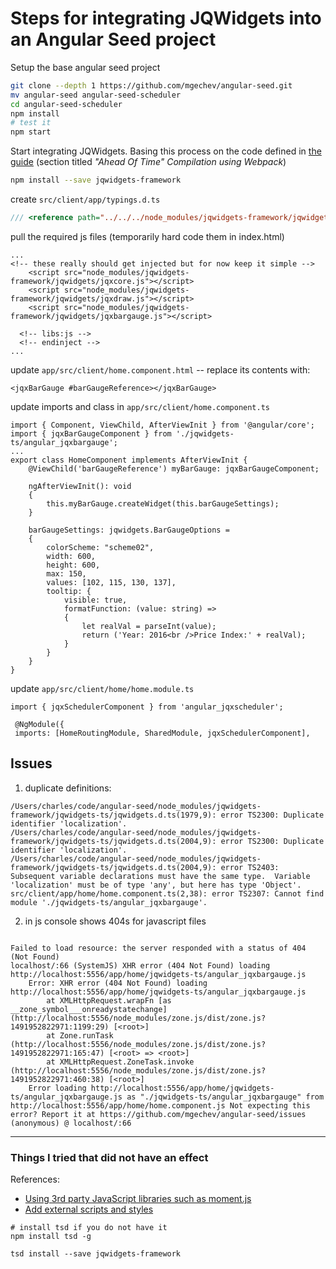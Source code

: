 # Steps for integrating JQWidgets into an Angular Seed project

Setup the base angular seed project

```bash
git clone --depth 1 https://github.com/mgechev/angular-seed.git
mv angular-seed angular-seed-scheduler
cd angular-seed-scheduler
npm install
# test it
npm start
```



Start integrating JQWidgets. Basing this process on the code defined in [the guide](http://www.jqwidgets.com/angular-components-documentation/) (section titled _"Ahead Of Time" Compilation using Webpack_)

```bash
npm install --save jqwidgets-framework

```
create `src/client/app/typings.d.ts`

```typescript
/// <reference path="../../../node_modules/jqwidgets-framework/jqwidgets-ts/jqwidgets.d.ts" />
```

pull the required js files
(temporarily hard code them in index.html)

```
...
<!-- these really should get injected but for now keep it simple -->
    <script src="node_modules/jqwidgets-framework/jqwidgets/jqxcore.js"></script>
    <script src="node_modules/jqwidgets-framework/jqwidgets/jqxdraw.js"></script>
    <script src="node_modules/jqwidgets-framework/jqwidgets/jqxbargauge.js"></script>

  <!-- libs:js -->
  <!-- endinject -->
...  
```

update `app/src/client/home.component.html` -- replace its contents with:

```
<jqxBarGauge #barGaugeReference></jqxBarGauge>
```

update imports and class in `app/src/client/home.component.ts`

```
import { Component, ViewChild, AfterViewInit } from '@angular/core';
import { jqxBarGaugeComponent } from './jqwidgets-ts/angular_jqxbargauge';
...
export class HomeComponent implements AfterViewInit {
    @ViewChild('barGaugeReference') myBarGauge: jqxBarGaugeComponent;

    ngAfterViewInit(): void
    {
        this.myBarGauge.createWidget(this.barGaugeSettings);
    }

    barGaugeSettings: jqwidgets.BarGaugeOptions =
    {
        colorScheme: "scheme02",
        width: 600,
        height: 600,
        max: 150,
        values: [102, 115, 130, 137],
        tooltip: {
            visible: true,
            formatFunction: (value: string) =>
            {
                let realVal = parseInt(value);
                return ('Year: 2016<br />Price Index:' + realVal);
            }
        }
    }
}

```

update `app/src/client/home/home.module.ts`


``` 
import { jqxSchedulerComponent } from 'angular_jqxscheduler';
 
 @NgModule({
 imports: [HomeRoutingModule, SharedModule, jqxSchedulerComponent],
```

## Issues

1) duplicate definitions:

```
/Users/charles/code/angular-seed/node_modules/jqwidgets-framework/jqwidgets-ts/jqwidgets.d.ts(1979,9): error TS2300: Duplicate identifier 'localization'.
/Users/charles/code/angular-seed/node_modules/jqwidgets-framework/jqwidgets-ts/jqwidgets.d.ts(2004,9): error TS2300: Duplicate identifier 'localization'.
/Users/charles/code/angular-seed/node_modules/jqwidgets-framework/jqwidgets-ts/jqwidgets.d.ts(2004,9): error TS2403: Subsequent variable declarations must have the same type.  Variable 'localization' must be of type 'any', but here has type 'Object'.
src/client/app/home/home.component.ts(2,38): error TS2307: Cannot find module './jqwidgets-ts/angular_jqxbargauge'.
```

2) in js console shows 404s for javascript files

```

Failed to load resource: the server responded with a status of 404 (Not Found)
localhost/:66 (SystemJS) XHR error (404 Not Found) loading http://localhost:5556/app/home/jqwidgets-ts/angular_jqxbargauge.js
	Error: XHR error (404 Not Found) loading http://localhost:5556/app/home/jqwidgets-ts/angular_jqxbargauge.js
	    at XMLHttpRequest.wrapFn [as __zone_symbol___onreadystatechange] (http://localhost:5556/node_modules/zone.js/dist/zone.js?1491952822971:1199:29) [<root>]
	    at Zone.runTask (http://localhost:5556/node_modules/zone.js/dist/zone.js?1491952822971:165:47) [<root> => <root>]
	    at XMLHttpRequest.ZoneTask.invoke (http://localhost:5556/node_modules/zone.js/dist/zone.js?1491952822971:460:38) [<root>]
	Error loading http://localhost:5556/app/home/jqwidgets-ts/angular_jqxbargauge.js as "./jqwidgets-ts/angular_jqxbargauge" from http://localhost:5556/app/home/home.component.js Not expecting this error? Report it at https://github.com/mgechev/angular-seed/issues
(anonymous) @ localhost/:66

```

-----
### Things I tried that did not have an effect

References:

- [Using 3rd party JavaScript libraries such as moment.js](https://github.com/mgechev/angular-seed/issues/393)
- [Add external scripts and styles](https://github.com/mgechev/angular-seed/wiki/Add-external-scripts-and-styles)




```
# install tsd if you do not have it
npm install tsd -g

tsd install --save jqwidgets-framework
```